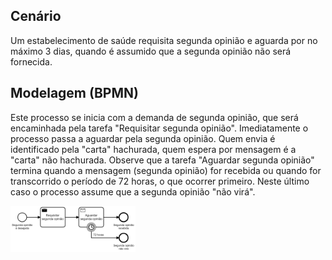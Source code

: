 ## Cenário

Um estabelecimento de saúde requisita segunda opinião e aguarda por
no máximo 3 dias, quando é assumido que a segunda opinião não será
fornecida.

## Modelagem (BPMN)

Este processo se inicia com a demanda de segunda opinião, que será encaminhada pela tarefa "Requisitar segunda opinião". Imediatamente o processo passa a aguardar pela segunda opinião. Quem envia é identificado pela "carta" hachurada, quem espera por mensagem é a "carta" não hachurada. Observe que a tarefa "Aguardar segunda opinião" termina quando a mensagem (segunda opinião) for recebida ou quando for transcorrido o período de 72 horas, o que ocorrer primeiro. Neste último caso o processo assume que a segunda opinião "não virá".

<img src="segunda-opiniao.png" width="200">
